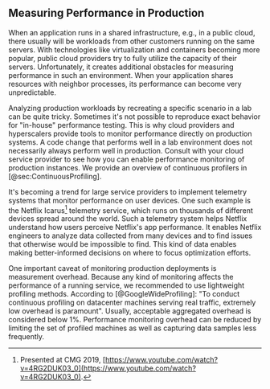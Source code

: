 

## Measuring Performance in Production

When an application runs in a shared infrastructure, e.g., in a public cloud, there usually will be workloads from other customers running on the same servers. With technologies like virtualization and containers becoming more popular, public cloud providers try to fully utilize the capacity of their servers. Unfortunately, it creates additional obstacles for measuring performance in such an environment. When your application shares resources with neighbor processes, its performance can become very unpredictable.

Analyzing production workloads by recreating a specific scenario in a lab can be quite tricky. Sometimes it's not possible to reproduce exact behavior for "in-house" performance testing. This is why cloud providers and hyperscalers provide tools to monitor performance directly on production systems. A code change that performs well in a lab environment does not necessarily always perform well in production. Consult with your cloud service provider to see how you can enable performance monitoring of production instances. We provide an overview of continuous profilers in [@sec:ContinuousProfiling].

It's becoming a trend for large service providers to implement telemetry systems that monitor performance on user devices. One such example is the Netflix Icarus[^1] telemetry service, which runs on thousands of different devices spread around the world. Such a telemetry system helps Netflix understand how users perceive Netflix's app performance. It enables Netflix engineers to analyze data collected from many devices and to find issues that otherwise would be impossible to find. This kind of data enables making better-informed decisions on where to focus optimization efforts.

One important caveat of monitoring production deployments is measurement overhead. Because any kind of monitoring affects the performance of a running service, we recommended to use lightweight profiling methods. According to [@GoogleWideProfiling]: "To conduct continuous profiling on datacenter machines serving real traffic, extremely low overhead is paramount". Usually, acceptable aggregated overhead is considered below 1%. Performance monitoring overhead can be reduced by limiting the set of profiled machines as well as capturing data samples less frequently.

[^1]: Presented at CMG 2019, [https://www.youtube.com/watch?v=4RG2DUK03_0](https://www.youtube.com/watch?v=4RG2DUK03_0).
